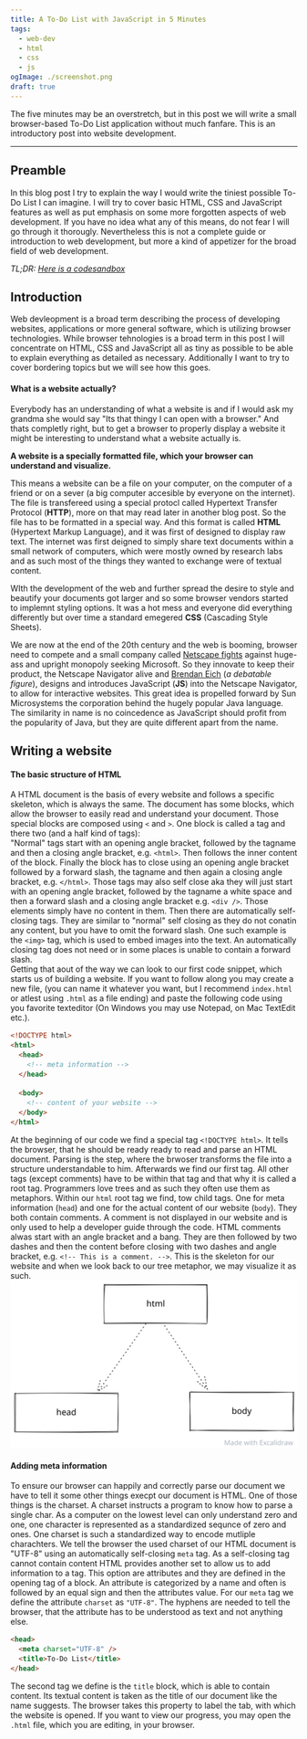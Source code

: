 ```yaml
---
title: A To-Do List with JavaScript in 5 Minutes
tags:
  - web-dev
  - html
  - css
  - js
ogImage: ./screenshot.png
draft: true
---
```


The five minutes may be an overstretch, but in this post we will write a small browser-based To-Do List application without much fanfare. This is an introductory post into website development.

---

## Preamble

In this blog post I try to explain the way I would write the tiniest possible To-Do List I can imagine.
I will try to cover basic HTML, CSS and JavaScript features as well as put emphasis on some more forgotten aspects of web development.
If you have no idea what any of this means, do not fear I will go through it thorougly.
Nevertheless this is not a complete guide or introduction to web development, but more a kind of appetizer for the broad field of web development.

_TL;DR: [Here is a codesandbox](https://codesandbox.io/s/todo-list-in-5-minutes-itmqx?file=/index.html)_

## Introduction

Web devleopment is a broad term describing the process of developing websites, applications or more general software, which is utilizing browser technologies.
While browser tehnologies is a broad term in this post I will concentrate on HTML, CSS and JavaScript all as tiny as possible to be able to explain everything as detailed as necessary.
Additionally I want to try to cover bordering topics but we will see how this goes.

#### What is a website actually?

Everybody has an understanding of what a website is and if I would ask my grandma she would say "Its that thingy I can open with a browser."
And thats completly right, but to get a browser to properly display a website it might be interesting to understand what a website actually is.

**A website is a specially formatted file, which your browser can understand and visualize.**

This means a website can be a file on your computer, on the computer of a friend or on a sever (a big computer accesible by everyone on the internet).
The file is transfereed using a special protocl called Hypertext Transfer Protocol (**HTTP**), more on that may read later in another blog post.
So the file has to be formatted in a special way.
And this format is called **HTML** (Hypertext Markup Language), and it was first of designed to display raw text.
The internet was first deigned to simply share text documents within a small network of computers, which were mostly owned by research labs and as such most of the things they wanted to exchange were of textual content.

WIth the development of the web and further spread the desire to style and beautify your documents got larger and so some browser vendors started to implemnt styling options.
It was a hot mess and everyone did everything differently but over time a standard emegered **CSS** (Cascading Style Sheets).

We are now at the end of the 20th century and the web is booming, browser need to compete and a small company called [Netscape fights](<https://en.wikipedia.org/wiki/Browser_wars#First_Browser_War_(1995%E2%80%932001)>) against huge-ass and upright monopoly seeking Microsoft.
So they innovate to keep their product, the Netscape Navigator alive and [Brendan Eich](https://en.wikipedia.org/wiki/Brendan_Eich) (_a debatable figure_), designs and introduces JavaScript (**JS**) into the Netscape Navigator, to allow for interactive websites.
This great idea is propelled forward by Sun Microsystems the corporation behind the hugely popular Java language.
The similarity in name is no coincedence as JavaScript should profit from the popularity of Java, but they are quite different apart from the name.

## Writing a website

#### The basic structure of HTML

A HTML document is the basis of every website and follows a specific skeleton, which is always the same.
The document has some blocks, which allow the browser to easily read and understand your document.
Those special blocks are composed using `<` and `>`. One block is called a tag and there two (and a half kind of tags):  
"Normal" tags start with an opening angle bracket, followed by the tagname and then a closing angle bracket, e.g. `<html>`.
Then follows the inner content of the block.
Finally the block has to close using an opening angle bracket followed by a forward slash, the tagname and then again a closing angle bracket, e.g. `</html>`.
Those tags may also self close aka they will just start with an opening angle bracket, followed by the tagname a white space and then a forward slash and a closing angle bracket e.g. `<div />`.
Those elements simply have no content in them.
Then there are automatically self-closing tags. They are similar to "normal" self closing as they do not conatin any content, but you have to omit the forward slash.
One such example is the `<img>` tag, which is used to embed images into the text.
An automatically closing tag does not need or in some places is unable to contain a forward slash.  
Getting that aout of the way we can look to our first code snippet, which starts us of building a website.
If you want to follow along you may create a new file, (you can name it whatever you want, but I recommend `index.html` or atlest using `.html` as a file ending) and paste the following code using you favorite texteditor (On Windows you may use Notepad, on Mac TextEdit etc.).

```html
<!DOCTYPE html>
<html>
  <head>
    <!-- meta information -->
  </head>

  <body>
    <!-- content of your website -->
  </body>
</html>
```

At the beginning of our code we find a special tag `<!DOCTYPE html>`.
It tells the browser, that he should be ready ready to read and parse an HTML document.
Parsing is the step, where the brwoser transforms the file into a structure understandable to him.
Afterwards we find our first tag.
All other tags (except comments) have to be within that tag and that why it is called a root tag.
Programmers love trees and as such they often use them as metaphors.
Within our `html` root tag we find, tow child tags.
One for meta information (`head`) and one for the actual content of our website (`body`).
They both contain comments.
A comment is not displayed in our website and is only used to help a developer guide through the code.
HTML comments alwas start with an angle bracket and a bang.
They are then followed by two dashes and then the content before closing with two dashes and angle bracket, e.g. `<!-- This is a comment. -->`.
This is the skeleton for our website and when we look back to our tree metaphor, we may visualize it as such.
![HTML tree with root node html and two child nodes body and head](./tree-1.svg "Programmers do not now that trees do grow the other way around though.")

#### Adding meta information

To ensure our browser can happily and correctly parse our document we have to tell it some other things execpt our document is HTML.
One of those things is the charset.
A charset instructs a program to know how to parse a single char.
As a computer on the lowest level can only understand zero and one, one character is represented as a standardized sequnce of zero and ones.
One charset is such a standardized way to encode mutliple charachters.
We tell the browser the used charset of our HTML document is "UTF-8" using an automatically self-closing `meta` tag.
As a self-closing tag cannot contain content HTML provides another set to allow us to add information to a tag.
This option are attributes and they are defined in the opening tag of a block.
An attribute is categorized by a name and often is followed by an equal sign and then the attributes value.
For our `meta` tag we define the attribute `charset` as `"UTF-8"`.
The hyphens are needed to tell the browser, that the attribute has to be understood as text and not anything else.

```html
<head>
  <meta charset="UTF-8" />
  <title>To-Do List</title>
</head>
```

The second tag we define is the `title` block, which is able to contain content.
Its textual content is taken as the title of our document like the name suggests.
The browser takes this property to label the tab, with which the website is opened.
If you want to view our progress, you may open the `.html` file, which you are editing, in your browser.

